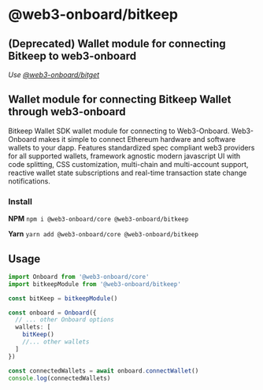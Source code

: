 # @web3-onboard/bitkeep

## (Deprecated) Wallet module for connecting Bitkeep to web3-onboard
_Use [@web3-onboard/bitget](https://www.npmjs.com/package/@web3-onboard/bitget)_

## Wallet module for connecting Bitkeep Wallet through web3-onboard

Bitkeep Wallet SDK wallet module for connecting to Web3-Onboard. Web3-Onboard makes it simple to connect Ethereum hardware and software wallets to your dapp. Features standardized spec compliant web3 providers for all supported wallets, framework agnostic modern javascript UI with code splitting, CSS customization, multi-chain and multi-account support, reactive wallet state subscriptions and real-time transaction state change notifications.

### Install

**NPM**
`npm i @web3-onboard/core @web3-onboard/bitkeep`

**Yarn**
`yarn add @web3-onboard/core @web3-onboard/bitkeep`

## Usage

```typescript
import Onboard from '@web3-onboard/core'
import bitkeepModule from '@web3-onboard/bitkeep'

const bitKeep = bitkeepModule()

const onboard = Onboard({
  // ... other Onboard options
  wallets: [
    bitKeep()
    //... other wallets
  ]
})

const connectedWallets = await onboard.connectWallet()
console.log(connectedWallets)
```

